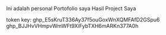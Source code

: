 Ini adalah personal Portofolio saya
Hasil Project Saya

token key:
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
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